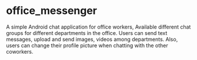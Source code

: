 # office_messenger

A simple Android chat application for office workers, Available different chat groups for different departments in the office. 
Users can send text messages, upload and send images, videos among departments. Also, users can change their profile picture when chatting with the other coworkers.
